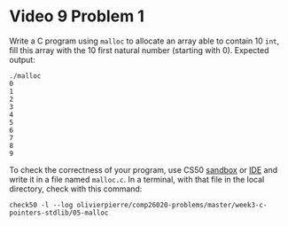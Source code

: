 # Video 9 Problem 1

Write a C program using `malloc` to allocate an array able to contain 10 `int`,
fill this array with the 10 first natural number (starting with 0). Expected
output:

```shell
./malloc
0
1
2
3
4
5
6
7
8
9
```

To check the correctness of your program, use CS50 [sandbox](sandbox.cs50.io)
or [IDE](ide.cs50.io) and write it in a file named `malloc.c`. In a terminal,
with that file in the local directory, check with this command:
```shell
check50 -l --log olivierpierre/comp26020-problems/master/week3-c-pointers-stdlib/05-malloc
```
